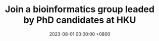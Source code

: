 ---
title: "Join a bioinformatics group leaded by PhD candidates at HKU"
date: 2023-08-01 00:00:00 +0800
---